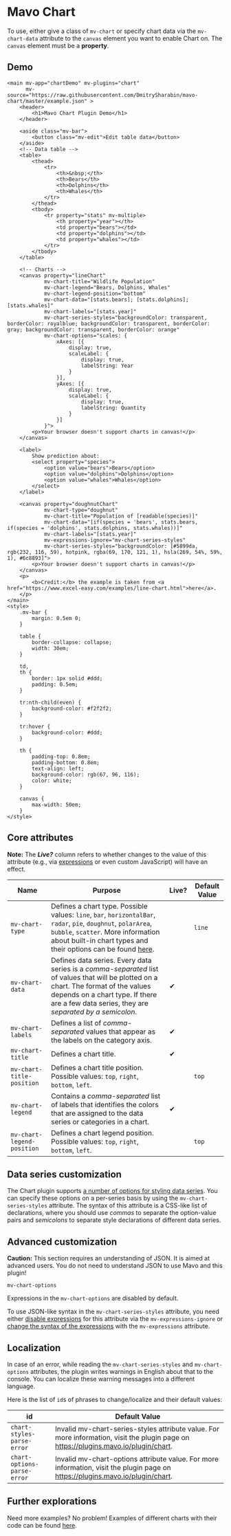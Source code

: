 # Mavo Chart

To use, either give a class of `mv-chart` or specify chart data via the `mv-chart-data` attribute to the `canvas` element you want to enable Chart on. The `canvas` element must be a **property**.

## Demo

```markup
<main mv-app="chartDemo" mv-plugins="chart"
      mv-source="https://raw.githubusercontent.com/DmitrySharabin/mavo-chart/master/example.json" >
    <header>
        <h1>Mavo Chart Plugin Demo</h1>
    </header>

    <aside class="mv-bar">
        <button class="mv-edit">Edit table data</button>
    </aside>
    <!-- Data table -->
    <table>
        <thead>
            <tr>
                <th>&nbsp;</th>
                <th>Bears</th>
                <th>Dolphins</th>
                <th>Whales</th>
            </tr>
        </thead>
        <tbody>
            <tr property="stats" mv-multiple>
                <th property="year"></th>
                <td property="bears"></td>
                <td property="dolphins"></td>
                <td property="whales"></td>
            </tr>
        </tbody>
    </table>

    <!-- Charts -->
    <canvas property="lineChart"
            mv-chart-title="Wildlife Population"
            mv-chart-legend="Bears, Dolphins, Whales"
            mv-chart-legend-position="bottom"
            mv-chart-data="[stats.bears]; [stats.dolphins]; [stats.whales]"
            mv-chart-labels="[stats.year]"
            mv-chart-series-styles="backgroundColor: transparent, borderColor: royalblue; backgroundColor: transparent, borderColor: gray; backgroundColor: transparent, borderColor: orange"
            mv-chart-options="scales: {
                xAxes: [{
                    display: true,
                    scaleLabel: {
                        display: true,
                        labelString: Year
                    }
                }],
                yAxes: [{
                    display: true,
                    scaleLabel: {
                        display: true,
                        labelString: Quantity
                    }
                }]
            }">
        <p>Your browser doesn't support charts in canvas!</p>
    </canvas>

    <label>
        Show prediction about:
        <select property="species">
            <option value="bears">Bears</option>
            <option value="dolphins">Dolphins</option>
            <option value="whales">Whales</option>
        </select>
    </label>

    <canvas property="doughnutChart"
            mv-chart-type="doughnut"
            mv-chart-title="Population of [readable(species)]"
            mv-chart-data="[if(species = 'bears', stats.bears, if(species = 'dolphins', stats.dolphins, stats.whales))]"
            mv-chart-labels="[stats.year]"
            mv-expressions-ignore="mv-chart-series-styles"
            mv-chart-series-styles="backgroundColor: [#5899da, rgb(232, 116, 59), hotpink, rgba(69, 170, 121, 1), hsla(269, 54%, 59%, 1), #6c8893]">
        <p>Your browser doesn't support charts in canvas!</p>
    </canvas>
    <p>
        <b>Credit:</b> the example is taken from <a href="https://www.excel-easy.com/examples/line-chart.html">here</a>.
    </p>
</main>
<style>
    .mv-bar {
        margin: 0.5em 0;
    }

    table {
        border-collapse: collapse;
        width: 30em;
    }

    td,
    th {
        border: 1px solid #ddd;
        padding: 0.5em;
    }

    tr:nth-child(even) {
        background-color: #f2f2f2;
    }

    tr:hover {
        background-color: #ddd;
    }

    th {
        padding-top: 0.8em;
        padding-bottom: 0.8em;
        text-align: left;
        background-color: rgb(67, 96, 116);
        color: white;
    }

    canvas {
        max-width: 50em;
    }
</style>
```

## Core attributes

**Note:** The ***Live?*** column refers to whether changes to the value of this attribute (e.g., via [expressions](https://mavo.io/docs/expressions) or even custom JavaScript) will have an effect.

| Name                       | Purpose | Live? | Default Value |
|----------------------------|---------|-------|---------------|
| `mv-chart-type`            | Defines a chart type. Possible values: `line`, `bar`, `horizontalBar`, `radar`, `pie`, `doughnut`, `polarArea`, `bubble`, `scatter`. More information about built-in chart types and their options can be found [here](https://www.chartjs.org/docs/latest/charts/).       |       | `line`        |
| `mv-chart-data`            | Defines data series. Every data series is a *comma-separated* list of values that will be plotted on a chart. The format of the values depends on a chart type. If there are a few data series, they are *separated by a semicolon*.        | ✔︎     |               |
| `mv-chart-labels`          | Defines a list of *comma-separated* values that appear as the labels on the category axis.        | ✔︎     |               |
| `mv-chart-title`           | Defines a chart title.        | ✔︎     |               |
| `mv-chart-title-position`  | Defines a chart title position. Possible values: `top`, `right`, `bottom`, `left`.        |       | `top`         |
| `mv-chart-legend`          | Contains a *comma-separated* list of labels that identifies the colors that are assigned to the data series or categories in a chart. | ✔︎     |               |
| `mv-chart-legend-position` | Defines a chart legend position. Possible values: `top`, `right`, `bottom`, `left`.       |       | `top`         |

## Data series customization

The Chart plugin supports [a number of options for styling data series](https://www.chartjs.org/docs/latest/configuration/elements.html#line-configuration). You can specify these options on a per-series basis by using the `mv-chart-series-styles` attribute.
The syntax of this attribute is a CSS-like list of declarations, where you should use *commas* to separate the option-value pairs and *semicolons* to separate style declarations of different data series.

## Advanced customization

**Caution:** This section requires an understanding of JSON. It is aimed at advanced users. You do not need to understand JSON to use Mavo and this plugin!

`mv-chart-options`

Expressions in the `mv-chart-options` are disabled by default.

To use JSON-like syntax in the `mv-chart-series-styles` attribute, you need either [disable expressions](https://mavo.io/docs/expressions#disabling-expressions) for this attribute via the `mv-expressions-ignore` or [change the syntax of the expressions](https://mavo.io/docs/expressions#using-expressions) with the `mv-expressions` attribute.

## Localization

In case of an error, while reading the `mv-chart-series-styles` and `mv-chart-options` attributes, the plugin writes warnings in English about that to the console. You can localize these warning messages into a different language.

Here is the list of `id`s of phrases to change/localize and their default values:

| id | Default Value |
|---|---|
| `chart-styles-parse-error` | Invalid mv-chart-series-styles attribute value. For more information, visit the plugin page on https://plugins.mavo.io/plugin/chart. |
| `chart-options-parse-error` | Invalid mv-chart-options attribute value. For more information, visit the plugin page on https://plugins.mavo.io/plugin/chart. |

## Further explorations

Need more examples? No problem! Examples of different charts with their code can be found [here](https://www.chartjs.org/samples/latest/).
